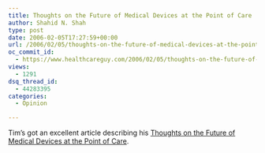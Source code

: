 ```yaml
---
title: Thoughts on the Future of Medical Devices at the Point of Care
author: Shahid N. Shah
type: post
date: 2006-02-05T17:27:59+00:00
url: /2006/02/05/thoughts-on-the-future-of-medical-devices-at-the-point-of-care/
oc_commit_id:
  - https://www.healthcareguy.com/2006/02/05/thoughts-on-the-future-of-medical-devices-at-the-point-of-care/1478769001
views:
  - 1291
dsq_thread_id:
  - 44283395
categories:
  - Opinion

---
```

Tim&#8217;s got an excellent article describing his [Thoughts on the Future of Medical Devices at the Point of Care][1].

 [1]: http://medicalconnectivity.com/2006/02/02.html#a553